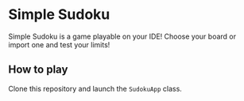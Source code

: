 # Simple Sudoku

Simple Sudoku is a game playable on your IDE! Choose your board or import one and test your limits!

## How to play

Clone this repository and launch the `SudokuApp` class.
